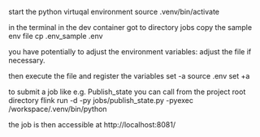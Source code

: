 start the python virtuqal environment
source .venv/bin/activate

in the terminal in the dev container got to directory jobs
copy the sample env file
cp .env_sample .env

you have potentially to adjust the environment variables:
adjust the file if necessary.

then execute the file and register the variables
set -a
source .env
set +a

to submit a job like e.g. Publish_state you can call from the project root directory
flink run -d -py jobs/publish_state.py -pyexec /workspace/.venv/bin/python

the job is then accessible at http://localhost:8081/
